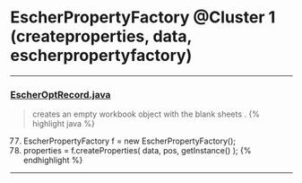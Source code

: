 # EscherPropertyFactory @Cluster 1 (createproperties, data, escherpropertyfactory)

***

### [EscherOptRecord.java](https://searchcode.com/codesearch/view/15642604/)
> creates an empty workbook object with the blank sheets . 
{% highlight java %}
77. EscherPropertyFactory f = new EscherPropertyFactory();
78. properties = f.createProperties( data, pos, getInstance() );
{% endhighlight %}

***

